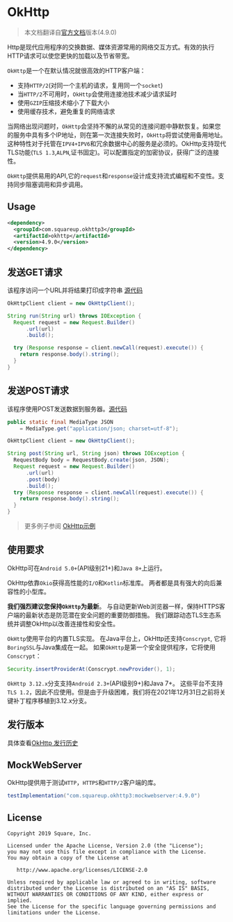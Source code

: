 OkHttp
========

> 本文档翻译自[官方文档](https://square.github.io/okhttp)版本(4.9.0)

Http是现代应用程序的交换数据、媒体资源常用的网络交互方式。有效的执行HTTP请求可以使您更快的加载以及节省带宽。



`OkHttp`是一个在默认情况就很高效的HTTP客户端：

* 支持`HTTP/2`(对同一个主机的请求，复用同一个`socket`)
* 当`HTTP/2`不可用时，`OkHttp`会使用连接池技术减少请求延时
* 使用`GZIP`压缩技术缩小了下载大小
* 使用缓存技术，避免重复的网络请求

当网络出现问题时，`OkHttp`会坚持不懈的从常见的连接问题中静默恢复。如果您的服务中具有多个IP地址，则在第一次连接失败时，`OkHttp`将尝试使用备用地址。这种特性对于托管在`IPV4+IPV6`和冗余数据中心的服务是必须的。OkHttp支持现代TLS功能(`TLS 1.3`,`ALPN`,证书固定)。可以配置指定的加密协议，获得广泛的连接性。

`OkHttp`提供易用的API,它的`request`和`response`设计成支持流式编程和不变性。支持同步阻塞调用和异步调用。

## Usage

```xml
<dependency>
  <groupId>com.squareup.okhttp3</groupId>
  <artifactId>okhttp</artifactId>
  <version>4.9.0</version>
</dependency>
```

## 发送GET请求

该程序访问一个URL并将结果打印成字符串 [源代码](https://raw.github.com/square/okhttp/master/samples/guide/src/main/java/okhttp3/guide/GetExample.java)

```java
OkHttpClient client = new OkHttpClient();

String run(String url) throws IOException {
  Request request = new Request.Builder()
      .url(url)
      .build();

  try (Response response = client.newCall(request).execute()) {
    return response.body().string();
  }
}
```

## 发送POST请求

该程序使用POST发送数据到服务器。[源代码](https://raw.github.com/square/okhttp/master/samples/guide/src/main/java/okhttp3/guide/PostExample.java)

```java
public static final MediaType JSON
    = MediaType.get("application/json; charset=utf-8");

OkHttpClient client = new OkHttpClient();

String post(String url, String json) throws IOException {
  RequestBody body = RequestBody.create(json, JSON);
  Request request = new Request.Builder()
      .url(url)
      .post(body)
      .build();
  try (Response response = client.newCall(request).execute()) {
    return response.body().string();
  }
}
```

> 更多例子参阅 [OkHttp示例 ](https://book.ironblog.cn/#/books/okhttp/Recipes)

## 使用要求

OkHttp可在`Android 5.0+`(API级别21+)和`Java 8+`上运行。

OkHttp依靠`Okio`获得高性能的`I/O`和`Kotlin`标准库。 两者都是具有强大的向后兼容性的小型库。

**我们强烈建议您保持`OkHttp`为最新**。 与自动更新Web浏览器一样，保持HTTPS客户端的最新状态是防范潜在安全问题的重要防御措施。 我们跟踪动态TLS生态系统并调整OkHttp以改善连接性和安全性。

`OkHttp`使用平台的内置TLS实现。 在Java平台上，OkHttp还支持`Conscrypt`, 它将`BoringSSL`与Java集成在一起。 如果`OkHttp`是第一个安全提供程序，它将使用`Conscrypt`：

```java
Security.insertProviderAt(Conscrypt.newProvider(), 1);
```

`OkHttp 3.12.x`分支支持`Android 2.3+`(API级别9+)和Java 7+。 这些平台不支持`TLS 1.2`，因此不应使用。但是由于升级困难，我们将在2021年12月31日之前将关键补丁程序移植到3.12.x分支。

## 发行版本

具体查看[OkHttp 发行历史](https://square.github.io/okhttp/changelog/)

## MockWebServer

OkHttp提供用于测试`HTTP`，`HTTPS`和`HTTP/2`客户端的库。

```java
testImplementation("com.squareup.okhttp3:mockwebserver:4.9.0")
```

## License

```text
Copyright 2019 Square, Inc.

Licensed under the Apache License, Version 2.0 (the "License");
you may not use this file except in compliance with the License.
You may obtain a copy of the License at

   http://www.apache.org/licenses/LICENSE-2.0

Unless required by applicable law or agreed to in writing, software
distributed under the License is distributed on an "AS IS" BASIS,
WITHOUT WARRANTIES OR CONDITIONS OF ANY KIND, either express or implied.
See the License for the specific language governing permissions and
limitations under the License.
```



